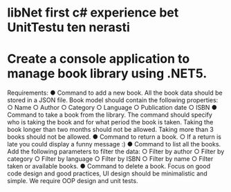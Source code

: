 # libNet first c# experience  bet UnitTestu ten nerasti
# Create a console application to manage  book library using .NET5.
Requirements:
● Command to add a new book. All the book data should be stored in a JSON file.
Book model should contain the following properties:
○ Name
○ Author
○ Category
○ Language
○ Publication date
○ ISBN
● Command to take a book from the library. The command should specify who is taking
the book and for what period the book is taken. Taking the book longer than two
months should not be allowed. Taking more than 3 books should not be allowed.
● Command to return a book.
○ If a return is late you could display a funny message :)
● Command to list all the books. Add the following parameters to filter the data:
○ Filter by author
○ Filter by category
○ Filter by language
○ Filter by ISBN
○ Filter by name
○ Filter taken or available books.
● Command to delete a book.
Focus on good code design and good practices, UI design should be minimalistic and
simple. We require OOP design and unit tests.
